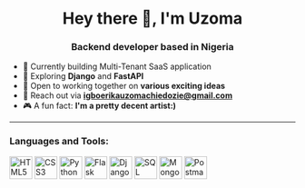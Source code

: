 <h1 align="center">Hey there 👋, I'm Uzoma</h1>
<h3 align="center">Backend developer based in Nigeria </h3>


- 🚧 Currently building Multi-Tenant SaaS application
- 🌿 Exploring **Django** and **FastAPI**
- 🤝 Open to working together on **various exciting ideas**
- 📩 Reach out via **[igboerikauzomachiedozie@gmail.com](mailto:igboerikauzomachiedozie@gmail.com)**
- 🎮 A fun fact: **I'm a pretty decent artist:)**

---

### Languages and Tools:

<p align="left">
  <img src="https://cdn.jsdelivr.net/gh/devicons/devicon/icons/html5/html5-original.svg" alt="HTML5" width="40" height="40" />
  <img src="https://cdn.jsdelivr.net/gh/devicons/devicon/icons/css3/css3-original.svg" alt="CSS3" width="40" height="40" />
  <img src="https://cdn.jsdelivr.net/gh/devicons/devicon/icons/python/python-original.svg" alt="Python" width="40" height="40" />
  <img src="https://cdn.jsdelivr.net/gh/devicons/devicon/icons/flask/flask-original.svg" alt="Flask" width="40" height="40" />
  <img src="https://cdn.jsdelivr.net/gh/devicons/devicon/icons/django/django-plain.svg" alt="Django" width="40" height="40" />
  <img src="https://cdn.jsdelivr.net/gh/devicons/devicon/icons/mysql/mysql-original.svg" alt="SQL" width="40" height="40" />
  <img src="https://cdn.jsdelivr.net/gh/devicons/devicon/icons/mongodb/mongodb-original.svg" alt="MongoDB" width="40" height="40" />
  <img src="https://www.vectorlogo.zone/logos/getpostman/getpostman-icon.svg" alt="Postman" width="40" height="40" />
</p>
